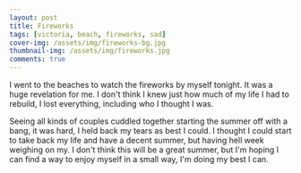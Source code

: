 ```yaml
---
layout: post
title: Fireworks
tags: [victoria, beach, fireworks, sad]
cover-img: /assets/img/fireworks-bg.jpg
thumbnail-img: /assets/img/fireworks.jpg
comments: true
---
```

I went to the beaches to watch the fireworks by myself tonight. It was a huge revelation for me. I don't think I knew just how much of my life I had to rebuild, I lost everything, including who I thought I was.  
  
Seeing all kinds of couples cuddled together starting the summer off with a bang, it was hard, I held back my tears as best I could. I thought I could start to take back my life and have a decent summer, but having hell week weighing on my. I don't think this will be a great summer, but I'm hoping I can find a way to enjoy myself in a small way, I'm doing my best I can.
